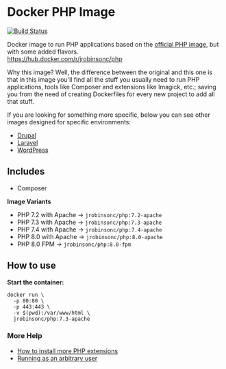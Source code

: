 # Docker PHP Image

[![Build Status](https://travis-ci.org/jrobinsonc/docker-php-image.svg?branch=master)](https://travis-ci.org/jrobinsonc/docker-php-image)

Docker image to run PHP applications based on the [official PHP image](https://github.com/docker-library/docs/blob/master/php/README.md#quick-reference), but with some added flavors.  
<https://hub.docker.com/r/jrobinsonc/php>

Why this image? Well, the difference between the original and this one is that in this image you'll find all the stuff you usually need to run PHP applications, tools like Composer and extensions like Imagick, etc.; saving you from the need of creating Dockerfiles for every new project to add all that stuff.

If you are looking for something more specific, below you can see other images designed for specific environments:

* [Drupal](https://github.com/jrobinsonc/docker-drupal-image)
* [Laravel](https://github.com/jrobinsonc/docker-laravel-image)
* [WordPress](https://github.com/jrobinsonc/docker-wordpress-image)

## Includes

* Composer

**Image Variants**

* PHP 7.2 with Apache → `jrobinsonc/php:7.2-apache`
* PHP 7.3 with Apache → `jrobinsonc/php:7.3-apache`
* PHP 7.4 with Apache → `jrobinsonc/php:7.4-apache`
* PHP 8.0 with Apache → `jrobinsonc/php:8.0-apache`
* PHP 8.0 FPM → `jrobinsonc/php:8.0-fpm`

## How to use

**Start the container:**

```shell
docker run \
  -p 80:80 \
  -p 443:443 \
  -v $(pwd):/var/www/html \
  jrobinsonc/php:7.3-apache
```

### More Help

* [How to install more PHP extensions](https://github.com/docker-library/docs/blob/master/php/README.md#how-to-install-more-php-extensions)
* [Running as an arbitrary user](https://github.com/docker-library/docs/blob/master/php/README.md#running-as-an-arbitrary-user)
